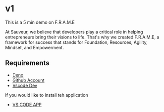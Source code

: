 # v1

This is a 5 min demo on F.R.A.M.E

At Sauveur, we believe that developers play a critical role in helping entrepreneurs bring their visions to life. That's why we created F.R.A.M.E, a framework for success that stands for Foundation, Resources, Agility, Mindset, and Empowerment. 

## Requirements

- [Deno](https://deno.land/manual@v1.32.4/getting_started/installation)
- [Github Account](https://github.com)
- [Vscode Dev](https://vscode.dev/)


If you would like to install teh application

- [VS CODE APP](https://code.visualstudio.com/download)
